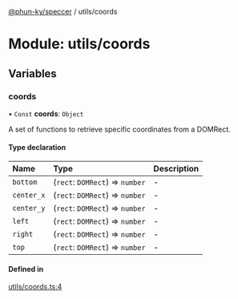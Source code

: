 [@phun-ky/speccer](../README.md) / utils/coords

# Module: utils/coords

## Variables

### coords

• `Const` **coords**: `Object`

A set of functions to retrieve specific coordinates from a DOMRect.

#### Type declaration

| Name | Type | Description |
| :------ | :------ | :------ |
| `bottom` | (`rect`: `DOMRect`) => `number` | - |
| `center_x` | (`rect`: `DOMRect`) => `number` | - |
| `center_y` | (`rect`: `DOMRect`) => `number` | - |
| `left` | (`rect`: `DOMRect`) => `number` | - |
| `right` | (`rect`: `DOMRect`) => `number` | - |
| `top` | (`rect`: `DOMRect`) => `number` | - |

#### Defined in

[utils/coords.ts:4](https://github.com/phun-ky/speccer/blob/main/src/utils/coords.ts#L4)
